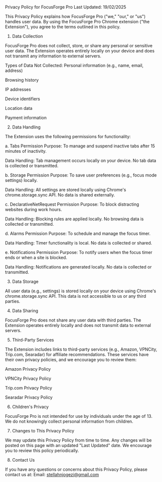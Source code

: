 Privacy Policy for FocusForge Pro
Last Updated: 19/02/2025

This Privacy Policy explains how FocusForge Pro ("we," "our," or "us") handles user data. By using the FocusForge Pro Chrome extension ("the Extension"), you agree to the terms outlined in this policy.

1. Data Collection

FocusForge Pro does not collect, store, or share any personal or sensitive user data. The Extension operates entirely locally on your device and does not transmit any information to external servers.

Types of Data Not Collected:
Personal information (e.g., name, email, address)

Browsing history

IP addresses

Device identifiers

Location data

Payment information

2. Data Handling

The Extension uses the following permissions for functionality:

a. Tabs Permission
Purpose: To manage and suspend inactive tabs after 15 minutes of inactivity.

Data Handling: Tab management occurs locally on your device. No tab data is collected or transmitted.

b. Storage Permission
Purpose: To save user preferences (e.g., focus mode settings) locally.

Data Handling: All settings are stored locally using Chrome's chrome.storage.sync API. No data is shared externally.

c. DeclarativeNetRequest Permission
Purpose: To block distracting websites during work hours.

Data Handling: Blocking rules are applied locally. No browsing data is collected or transmitted.

d. Alarms Permission
Purpose: To schedule and manage the focus timer.

Data Handling: Timer functionality is local. No data is collected or shared.

e. Notifications Permission
Purpose: To notify users when the focus timer ends or when a site is blocked.

Data Handling: Notifications are generated locally. No data is collected or transmitted.

3. Data Storage

All user data (e.g., settings) is stored locally on your device using Chrome's chrome.storage.sync API. This data is not accessible to us or any third parties.

4. Data Sharing

FocusForge Pro does not share any user data with third parties. The Extension operates entirely locally and does not transmit data to external servers.

5. Third-Party Services

The Extension includes links to third-party services (e.g., Amazon, VPNCity, Trip.com, Searadar) for affiliate recommendations. These services have their own privacy policies, and we encourage you to review them:

Amazon Privacy Policy

VPNCity Privacy Policy

Trip.com Privacy Policy

Searadar Privacy Policy

6. Children's Privacy

FocusForge Pro is not intended for use by individuals under the age of 13. We do not knowingly collect personal information from children.

7. Changes to This Privacy Policy

We may update this Privacy Policy from time to time. Any changes will be posted on this page with an updated "Last Updated" date. We encourage you to review this policy periodically.

8. Contact Us

If you have any questions or concerns about this Privacy Policy, please contact us at:
Email: stellahnjogezi@gmail.com
 
